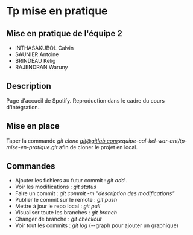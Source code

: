 # Tp mise en pratique  
## Mise en pratique de l'équipe 2  
  
* INTHASAKUBOL Calvin  
* SAUNIER Antoine  
* BRINDEAU Kelig  
* RAJENDRAN Waruny  
  
## Description  
  
Page d'accueil de Spotify. Reproduction dans le cadre du cours d'intégration..  
  
## Mise en place  
  
Taper la commande *git clone git@gitlab.com:equipe-cal-kel-war-ant/tp-mise-en-pratique.git* afin de cloner le projet en local.  

## Commandes

* Ajouter les fichiers au futur commit : *git add .*  
* Voir les modifications : *git status*
* Faire un commit : *git commit -m "description des modifications"*  
* Publier le commit sur le remote : *git push*  
* Mettre à jour le repo local : *git pull*  
* Visualiser toute les branches : *git branch*  
* Changer de branche : *git checkout*  
* Voir tout les commits : *git log* (--graph pour ajouter un graphique)
